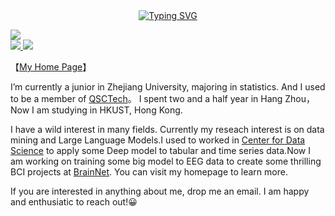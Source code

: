 
  
  <!-- dynamic typing effect 动态打字效果 -->
  <div align="center">
    <a href="https://blog.sunguoqi.com/">
      <img src="https://readme-typing-svg.demolab.com?font=Fira+Code&pause=1000&width=435&lines=println(%22Hello%2C%20World%22);Frankgu&center=true&size=27" alt="Typing SVG" />
    </a>
  </div>

  <!-- knock code pictures 敲代码的图片 -->
  <img src="https://cdn.jsdelivr.net/gh/sun0225SUN/sun0225SUN/assets/images/coding.gif" /><br>
<a href="https://github.com/FrankGu3528">
  <img src="https://img.shields.io/github/followers/FrankGu3528">
</a>
<a href="https://github.com/FrankGu3528">
   <img src="https://komarev.com/ghpvc/?username=FrankGu3528">
</a>

【[My Home Page](https://frankgu3528.github.io)】

I’m currently a junior in Zhejiang University, majoring in statistics. And I used to be a member of [QSCTech](https://github.com/QSCTech)。 
I spent two and a half year in Hang Zhou，Now I am studying in HKUST, Hong Kong. 

I have a wild interest in many fields. Currently my reseach interest is on data mining and Large Language Models.I used to  worked in [Center for Data Science](http://cds.zju.edu.cn/) to apply some Deep model to tabular and time series data.Now I am working on training some big model to EEG data to create some thrilling BCI projects at [BrainNet](https://github.com/ZJU-BrainNet). You can visit my homepage to learn more.

If you are interested in anything about me, drop me an email. I am happy and enthusiatic to reach out!😀

